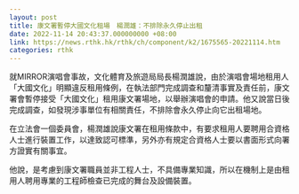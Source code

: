 ```yaml
---
layout: post
title: 康文署暫停大國文化租場　楊潤雄：不排除永久停止出租
date: 2022-11-14 20:43:37.000000000 +08:00
link: https://news.rthk.hk/rthk/ch/component/k2/1675565-20221114.htm
categories: rthk
---
```


就MIRROR演唱會事故，文化體育及旅遊局局長楊潤雄說，由於演唱會場地租用人「大國文化」明顯違反租用條例，在執法部門完成調查和釐清事實及責任前，康文署會暫停接受「大國文化」租用康文署場地，以舉辦演唱會的申請。他又說當日後完成調查，如發現涉事單位有相關責任，不排除會永久停止向它出租場地。

在立法會一個委員會，楊潤雄說康文署在租用條款中，有要求租用人要聘用合資格人士進行裝置工作，以達致認可標準，另外亦有規定合資格人士要以書面形式向署方證實有關事宜。

他說，是考慮到康文署職員並非工程人士，不具備專業知識，所以在機制上是由租用人聘用專業的工程師檢查已完成的舞台及設備裝置。
